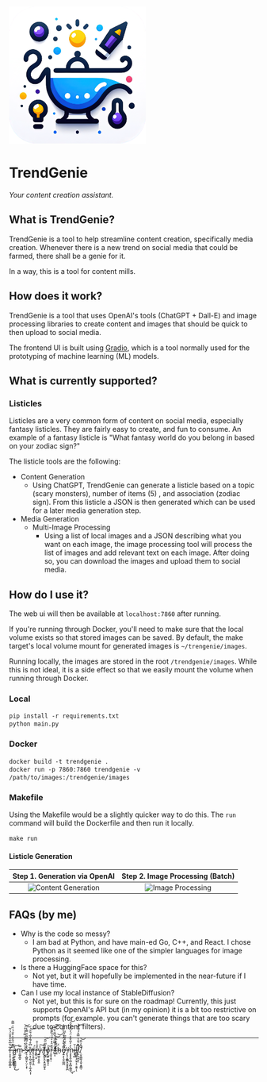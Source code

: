 <img src="./static/logo-v2.png" width=276 alt="TrendGenie icon">

# TrendGenie
_Your content creation assistant._

## What is TrendGenie?

TrendGenie is a tool to help streamline content creation, specifically media creation. 
Whenever there is a new trend on social media that could be farmed, there shall be a genie for it.

In a way, this is a tool for content mills.

## How does it work?

TrendGenie is a tool that uses OpenAI's tools (ChatGPT + Dall-E) and image processing libraries to create content and 
images that should be quick to then upload to social media.

The frontend UI is built using [Gradio](https://gradio.app/), which is a tool normally used for the prototyping of
machine learning (ML) models.

## What is currently supported?

### Listicles

Listicles are a very common form of content on social media, especially fantasy listicles. 
They are fairly easy to create, and fun to consume. An example of a fantasy listicle is "What fantasy world do you 
belong in based on your zodiac sign?"

The listicle tools are the following:
- Content Generation
  -  Using ChatGPT, TrendGenie can generate a listicle based on a topic (scary monsters), number of items (5)
     , and association (zodiac sign). From this listicle a JSON is then generated which can be used for a later media
     generation step.
- Media Generation
  - Multi-Image Processing
    - Using a list of local images and a JSON describing what you want on each image, the image processing tool will
      process the list of images and add relevant text on each image. After doing so, you can download the images and 
      upload them to social media.

## How do I use it?

The web ui will then be available at `localhost:7860` after running. 

If you're running through Docker, you'll need to make sure that the local volume exists so that stored images can be 
saved. By default, the make target's local volume mount for generated images is `~/trengenie/images`.

Running locally, the images are stored in the root `/trendgenie/images`. While this is not ideal, it is a side effect so 
that we easily mount the volume when running through Docker.

### Local

```shell
pip install -r requirements.txt
python main.py
```

### Docker


```shell
docker build -t trendgenie .
docker run -p 7860:7860 trendgenie -v /path/to/images:/trendgenie/images
```

### Makefile

Using the Makefile would be a slightly quicker way to do this. The `run` command will build the Dockerfile and then run
it locally.

```shell
make run
```

#### Listicle Generation

**Step 1. Generation via OpenAI**  |  **Step 2. Image Processing (Batch)**
:-------------------------:|:-------------------------:
<img src="https://github.com/inFocus7/TrendGenie/assets/17038760/ca06886f-6868-4ef6-bffb-5da570145559" width=700 alt="Content Generation"/> | <img src="https://github.com/inFocus7/TrendGenie/assets/17038760/86bda4b0-d482-4bd6-8fd8-f6c12e27c27c" width=700 alt="Image Processing"/>

## FAQs (by me)
- Why is the code so messy?
    - I am bad at Python, and have main-ed Go, C++, and React. I chose Python as it seemed like one of the simpler 
      languages for image processing.
- Is there a HuggingFace space for this?
  - Not yet, but it will hopefully be implemented in the near-future if I have time.
- Can I use my local instance of StableDiffusion?
  - Not yet, but this is for sure on the roadmap! Currently, this just supports OpenAI's API but (in my opinion) it is 
    a bit too restrictive on prompts (for example. you can't generate things that are too scary due to content filters).


---

ȉ̶̛̹̞̟̖͉̯̪̟̳͙͗̄̅͛̆̊͒̄̈́͑͂̚͘ ̶̢̡̧͍̭͍̱͚͔̈́͊̈́̑͋̇͒̆́͑̏͗̿͂̚ą̵̘͉̹̙͖̳̲͚͈̩̓͜͝m̴̯͚͎̪̟̿ ̶̤̓̈́̽͛̎̎̈̿̔͛̊́͘͝s̴̨̠̜̻͍̮̹̤̗͙͒̉͛́͌͊̃̈́̿̾͝ͅȍ̶͔̤̝̹̪͉̮͈̹̩̲̖̭͔͎̈͆̊́͂̾̅́͋̑̕̕͝r̶̢̩̖̬̼̞̬͎̼̈́r̵̢̻͔̝͒̋͗̐y̷͍͚̠̭͓͈̾͠ ̸̦̋̈́͘͜͜f̶̨͕͖̙̭͕̭̯̼̰͙̠̒̅̈̋̑͝o̸̡̗̘̠̫͇̥̘͛͝ͅr̶͔̮͓͔̥̹̋͛̈̍̽̒̋̈́̏͌̋͠͝͠ ̸̛̼̠̘̒̈́̿̈̈́̔͆̆̀̏̀̕͘̕t̴͖̆̿̇̆̅̽͘͝͝ḧ̴̗́e̸̡͍͙̖͈̜͇̪͌́̎̓́̈́̔̑̍̏̑͐̓ ̶̨̢̧͙̲͇͙̬̭̝͍̪̀͋̂͂̈́̌̅̍̈́͘m̵̧͙̟̭͎̺͔̗̻̖̳̼̀̒̓̅͛̎̓̈́̓̈̌̉̽̂͜͝ͅi̷͙͉̻̇̆ĺ̶̻͚͓̣̗̫̝͔̠̯̭̩ͅļ̸̛̙̮̣̭͉͆̌͛̐̔̿̊́̔́̌̚͝ͅ.̸̹̮̩̳̼̖̝̬͔͍̳̣̌̀̓̋̑̚͝
